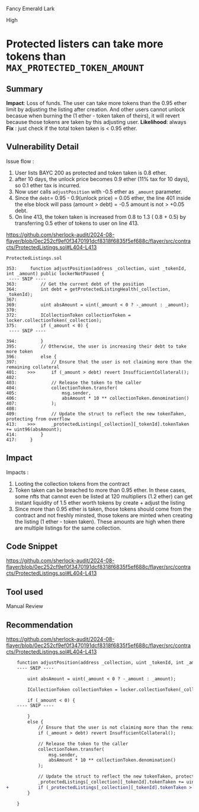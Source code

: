 Fancy Emerald Lark

High

# Protected listers can take more tokens than `MAX_PROTECTED_TOKEN_AMOUNT`

## Summary
**Impact**: Loss of funds. The user can take more tokens than the 0.95 ether limit by adjusting the listing after creation. And other users cannot unlock becasue when burning the (1 ether - token taken of theirs), it will revert because those tokens are taken by this adjusting user.
**Likelihood**: always
**Fix** : just check if the total token taken is < 0.95 ether. 

## Vulnerability Detail

Issue flow : 
1. User lists BAYC 200 as protected and token taken is 0.8 ether.
2. after 10 days, the unlock price becomes 0.9 ether (11% tax for 10 days), so 0.1 ether tax is incurred.
3. Now user calls `adjustPosition` with -0.5 ether as `_amount` parameter.
4. Since the `debt`= 0.95 - 0.9(unlock price) = 0.05 ether, the line 401 inside the else block will pass (amount > debt) = -0.5 amount is not > +0.05 debt.
5. On line 413, the token taken is increased from 0.8 to 1.3 ( 0.8 + 0.5) by transferring 0.5 ether of tokens to user on line 413.

https://github.com/sherlock-audit/2024-08-flayer/blob/0ec252cf9ef0f3470191dcf8318f6835f5ef688c/flayer/src/contracts/ProtectedListings.sol#L404-L413

```solidity
ProtectedListings.sol

353:     function adjustPosition(address _collection, uint _tokenId, int _amount) public lockerNotPaused {
 ---- SNIP ----
363:         // Get the current debt of the position
364:         int debt = getProtectedListingHealth(_collection, _tokenId);
367: 
369:         uint absAmount = uint(_amount < 0 ? -_amount : _amount);
370: 
372:         ICollectionToken collectionToken = locker.collectionToken(_collection);
375:         if (_amount < 0) {
 ---- SNIP ----

394:         }
395:         // Otherwise, the user is increasing their debt to take more token
396:         else {
397:             // Ensure that the user is not claiming more than the remaining collateral 
401:    >>>      if (_amount > debt) revert InsufficientCollateral();
402: 
403:             // Release the token to the caller
404:             collectionToken.transfer(
405:                 msg.sender,
406:                 absAmount * 10 ** collectionToken.denomination()
407:             );
408: 
409:             // Update the struct to reflect the new tokenTaken, protecting from overflow
413:    >>>      _protectedListings[_collection][_tokenId].tokenTaken += uint96(absAmount);
414:         }
417:     }

```


## Impact
Impacts : 
1. Looting the collection tokens from the contract
2. Token taken can be breached to more than 0.95 ether. In these cases, some nfts that cannot even be listed at 120 multipliers (1.2 ether) can get instant liquidity of 1.5 ether worth tokens by create + adjust the listing
3. Since more than 0.95 ether is taken, those tokens should come from the contract and not freshly minsted, those tokens are minted when creating the listing (1 ether - token taken). These amounts are high when there are multiple listings for the same collection.


## Code Snippet
https://github.com/sherlock-audit/2024-08-flayer/blob/0ec252cf9ef0f3470191dcf8318f6835f5ef688c/flayer/src/contracts/ProtectedListings.sol#L404-L413

## Tool used

Manual Review

## Recommendation

https://github.com/sherlock-audit/2024-08-flayer/blob/0ec252cf9ef0f3470191dcf8318f6835f5ef688c/flayer/src/contracts/ProtectedListings.sol#L404-L413

```diff
    function adjustPosition(address _collection, uint _tokenId, int _amount) public lockerNotPaused {
    ---- SNIP ----

        uint absAmount = uint(_amount < 0 ? -_amount : _amount);

        ICollectionToken collectionToken = locker.collectionToken(_collection);

        if (_amount < 0) {
    ---- SNIP ----

        }
        else {
            // Ensure that the user is not claiming more than the remaining collateral 
            if (_amount > debt) revert InsufficientCollateral();

            // Release the token to the caller
            collectionToken.transfer(
                msg.sender,
                absAmount * 10 ** collectionToken.denomination()
            );

            // Update the struct to reflect the new tokenTaken, protecting from overflow
            _protectedListings[_collection][_tokenId].tokenTaken += uint96(absAmount);
+           if (_protectedListings[_collection][_tokenId].tokenTaken > MAX_PROTECTED_TOKEN_AMOUNT ) revert();
        }

    }
```
